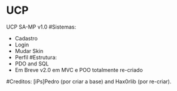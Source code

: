 # UCP
UCP SA-MP v1.0
#Sistemas:
- Cadastro
- Login
- Mudar Skin
- Perfil
#Estrutura:
- PDO and SQL
- Em Breve v2.0 em MVC e POO totalmente re-criado

#Creditos: [iPs]Pedro (por criar a base) and Hax0rlib (por re-criar).
